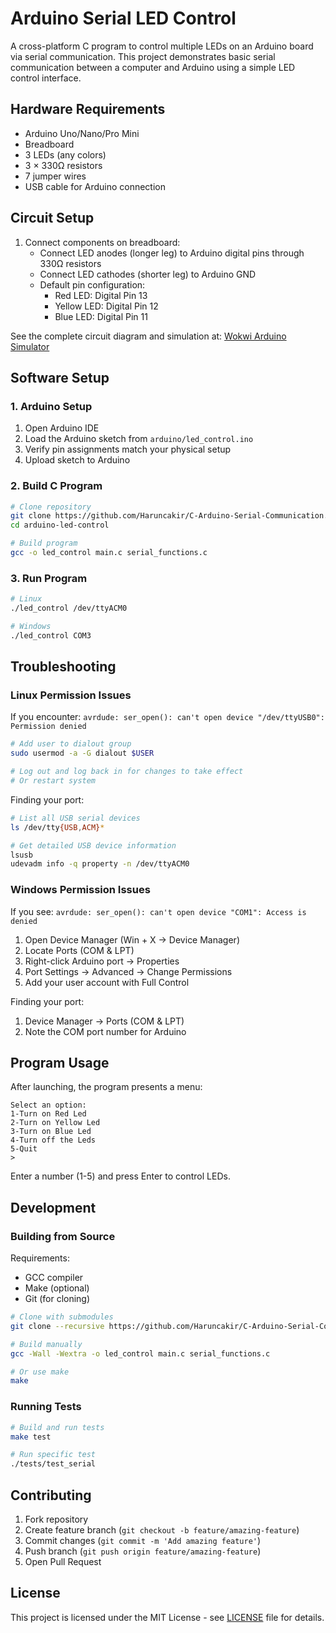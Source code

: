 # Arduino Serial LED Control

A cross-platform C program to control multiple LEDs on an Arduino board via serial communication. This project demonstrates basic serial communication between a computer and Arduino using a simple LED control interface.

## Hardware Requirements

- Arduino Uno/Nano/Pro Mini
- Breadboard
- 3 LEDs (any colors)
- 3 × 330Ω resistors
- 7 jumper wires
- USB cable for Arduino connection

## Circuit Setup

1. Connect components on breadboard:
   - Connect LED anodes (longer leg) to Arduino digital pins through 330Ω resistors
   - Connect LED cathodes (shorter leg) to Arduino GND
   - Default pin configuration:
     - Red LED: Digital Pin 13
     - Yellow LED: Digital Pin 12
     - Blue LED: Digital Pin 11

See the complete circuit diagram and simulation at: [Wokwi Arduino Simulator](wokwi.txt)

## Software Setup

### 1. Arduino Setup

1. Open Arduino IDE
2. Load the Arduino sketch from `arduino/led_control.ino`
3. Verify pin assignments match your physical setup
4. Upload sketch to Arduino

### 2. Build C Program

```bash
# Clone repository
git clone https://github.com/Haruncakir/C-Arduino-Serial-Communication.git
cd arduino-led-control

# Build program
gcc -o led_control main.c serial_functions.c
```

### 3. Run Program

```bash
# Linux
./led_control /dev/ttyACM0

# Windows
./led_control COM3
```

## Troubleshooting

### Linux Permission Issues

If you encounter: `avrdude: ser_open(): can't open device "/dev/ttyUSB0": Permission denied`

```bash
# Add user to dialout group
sudo usermod -a -G dialout $USER

# Log out and log back in for changes to take effect
# Or restart system
```

Finding your port:
```bash
# List all USB serial devices
ls /dev/tty{USB,ACM}*

# Get detailed USB device information
lsusb
udevadm info -q property -n /dev/ttyACM0
```

### Windows Permission Issues

If you see: `avrdude: ser_open(): can't open device "COM1": Access is denied`

1. Open Device Manager (Win + X → Device Manager)
2. Locate Ports (COM & LPT)
3. Right-click Arduino port → Properties
4. Port Settings → Advanced → Change Permissions
5. Add your user account with Full Control

Finding your port:
1. Device Manager → Ports (COM & LPT)
2. Note the COM port number for Arduino

## Program Usage

After launching, the program presents a menu:
```
Select an option:
1-Turn on Red Led
2-Turn on Yellow Led
3-Turn on Blue Led
4-Turn off the Leds
5-Quit
>
```

Enter a number (1-5) and press Enter to control LEDs.

## Development

### Building from Source

Requirements:
- GCC compiler
- Make (optional)
- Git (for cloning)

```bash
# Clone with submodules
git clone --recursive https://github.com/Haruncakir/C-Arduino-Serial-Communication.git

# Build manually
gcc -Wall -Wextra -o led_control main.c serial_functions.c

# Or use make
make
```

### Running Tests

```bash
# Build and run tests
make test

# Run specific test
./tests/test_serial
```

## Contributing

1. Fork repository
2. Create feature branch (`git checkout -b feature/amazing-feature`)
3. Commit changes (`git commit -m 'Add amazing feature'`)
4. Push branch (`git push origin feature/amazing-feature`)
5. Open Pull Request

## License

This project is licensed under the MIT License - see [LICENSE](LICENSE) file for details.
